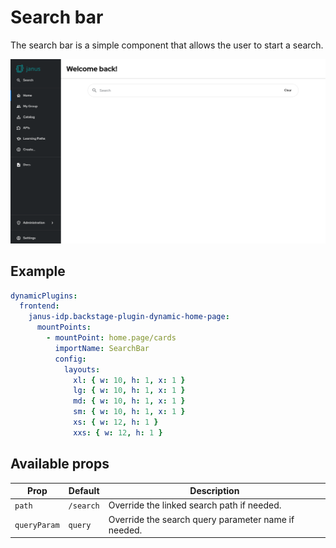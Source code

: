 # Search bar

The search bar is a simple component that allows the user to start a search.

![Home page with search bar](search.png)

## Example

```yaml
dynamicPlugins:
  frontend:
    janus-idp.backstage-plugin-dynamic-home-page:
      mountPoints:
        - mountPoint: home.page/cards
          importName: SearchBar
          config:
            layouts:
              xl: { w: 10, h: 1, x: 1 }
              lg: { w: 10, h: 1, x: 1 }
              md: { w: 10, h: 1, x: 1 }
              sm: { w: 10, h: 1, x: 1 }
              xs: { w: 12, h: 1 }
              xxs: { w: 12, h: 1 }
```

## Available props

| Prop         | Default   | Description                                         |
| ------------ | --------- | --------------------------------------------------- |
| `path`       | `/search` | Override the linked search path if needed.          |
| `queryParam` | `query`   | Override the search query parameter name if needed. |
